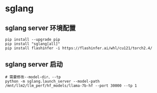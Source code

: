 # sglang

## sglang server 环境配置

```shell
pip install --upgrade pip
pip install "sglang[all]"
pip install flashinfer -i https://flashinfer.ai/whl/cu121/torch2.4/
```

## sglang server 启动

```shell
# 需要修改--model-dir、--tp
python -m sglang.launch_server --model-path /mnt/llm2/llm_perf/hf_models/llama-7b-hf --port 30000 --tp 1
```